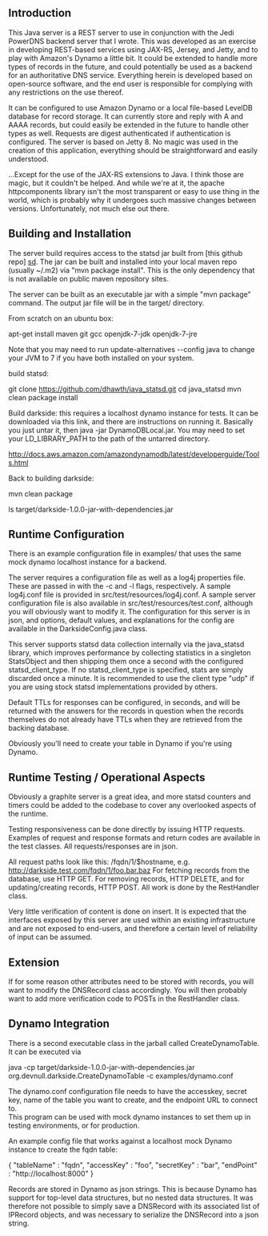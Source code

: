 Introduction
------------

This Java server is a REST server to use in conjunction with the Jedi PowerDNS backend
server that I wrote.  This was developed as an exercise in developing REST-based 
services using JAX-RS, Jersey, and Jetty, and to play with Amazon's Dynamo a little bit.
It could be extended to handle more types of records in the future, and could potentially
be used as a backend for an authoritative DNS service.  Everything herein is developed 
based on open-source software, and the end user is responsible for complying with any
restrictions on the use thereof.

It can be configured to use Amazon Dynamo or a local file-based LevelDB 
database for record storage.  It can currently store and reply with A and AAAA records, 
but could easily be extended in the future to handle other types as well.   Requests
are digest authenticated if authentication is configured.  The server is based on
Jetty 8.  No magic was used in the creation of this application, everything should be
straightforward and easily understood.

...Except for the use of the JAX-RS extensions to Java.  I think those are magic, but
it couldn't be helped.  And while we're at it, the apache httpcomponents library isn't
the most transparent or easy to use thing in the world, which is probably why it 
undergoes such massive changes between versions.  Unfortunately, not much else out there.

Building and Installation
-------------------------

The server build requires access to the statsd jar built from [this github repo] [sd].
The jar can be built and installed into your local maven repo (usually ~/.m2) via
"mvn package install".  This is the only dependency that is not available on public
maven repository sites.

The server can be built as an executable jar with a simple "mvn package" command.
The output jar file will be in the target/ directory.

  [sd]: http://www.github.com/dhawth/java_statsd

From scratch on an ubuntu box:

apt-get install maven git gcc openjdk-7-jdk openjdk-7-jre

Note that you may need to run update-alternatives --config java to change your JVM to 7
if you have both installed on your system.

build statsd:

git clone https://github.com/dhawth/java_statsd.git
cd java_statsd
mvn clean package install

Build darkside:  this requires a localhost dynamo instance for tests.  It can
be downloaded via this link, and there are instructions on running it.  Basically you
just untar it, then java -jar DynamoDBLocal.jar.  You may need to set your
LD_LIBRARY_PATH to the path of the untarred directory.

http://docs.aws.amazon.com/amazondynamodb/latest/developerguide/Tools.html

Back to building darkside:

mvn clean package

ls target/darkside-1.0.0-jar-with-dependencies.jar

Runtime Configuration
---------------------

There is an example configuration file in examples/ that uses the same mock dynamo
localhost instance for a backend.

The server requires a configuration file as well as a log4j properties file.  These
are passed in with the -c and -l flags, respectively.  A sample log4j.conf file is
provided in src/test/resources/log4j.conf.  A sample server configuration file is also
available in src/test/resources/test.conf, although you will obviously want to
modify it.  The configuration for this server is in json, and options, default values,
and explanations for the config are available in the DarksideConfig.java class.

This server supports statsd data collection internally via the java_statsd library,
which improves performance by collecting statistics in a singleton StatsObject and then
shipping them once a second with the configured statsd_client_type.  If no statsd_client_type
is specified, stats are simply discarded once a minute.  It is recommended to use
the client type "udp" if you are using stock statsd implementations provided by others.

Default TTLs for responses can be configured, in seconds, and will be returned with
the answers for the records in question when the records themselves do not already have
TTLs when they are retrieved from the backing database.

Obviously you'll need to create your table in Dynamo if you're using Dynamo.

Runtime Testing / Operational Aspects
-------------------------------------

Obviously a graphite server is a great idea, and more statsd counters and timers could be
added to the codebase to cover any overlooked aspects of the runtime.

Testing responsiveness can be done directly by issuing HTTP requests.  Examples of request 
and response formats and return codes are available in the test classes.  All requests/responses 
are in json.

All request paths look like this: /fqdn/1/$hostname, e.g. http://darkside.test.com/fqdn/1/foo.bar.baz
For fetching records from the database, use HTTP GET.  For removing records, HTTP DELETE, and
for updating/creating records, HTTP POST.  All work is done by the RestHandler class.

Very little verification of content is done on insert.  It is expected that the interfaces
exposed by this server are used within an existing infrastructure and are not exposed to
end-users, and therefore a certain level of reliability of input can be assumed.

Extension
---------

If for some reason other attributes need to be stored with records, you will 
want to modify the DNSRecord class accordingly.  You will then probably want to add more verification code to POSTs in the RestHandler class.

Dynamo Integration
------------------

There is a second executable class in the jarball called CreateDynamoTable.
It can be executed via

java -cp target/darkside-1.0.0-jar-with-dependencies.jar org.devnull.darkside.CreateDynamoTable -c examples/dynamo.conf

The dynamo.conf configuration file needs to have the accesskey, secret key, 
name of the table you want to create, and the endpoint URL to connect to.  
This program can be used with mock dynamo instances to set them up in testing 
environments, or for production.

An example config file that works against a localhost mock Dynamo instance to create the fqdn table:

{
	"tableName" : "fqdn",
	"accessKey" : "foo",
	"secretKey" : "bar",
	"endPoint"  : "http://localhost:8000"
}

Records are stored in Dynamo as json strings.  This is because Dynamo has support for top-level
data structures, but no nested data structures.  It was therefore not possible to simply save
a DNSRecord with its associated list of IPRecord objects, and was necessary to serialize the
DNSRecord into a json string.
